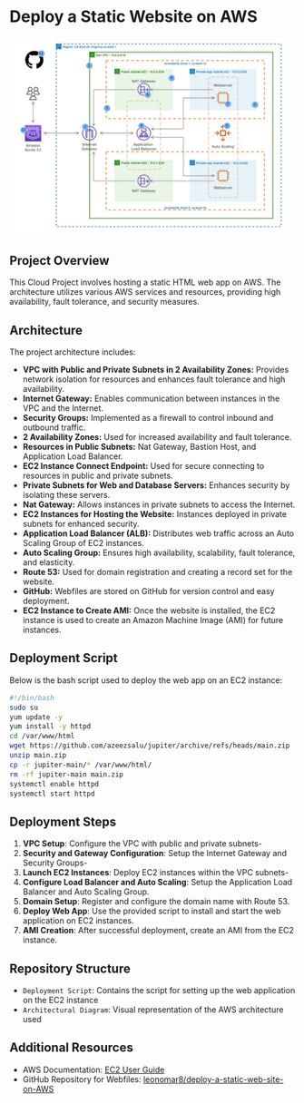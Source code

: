 # Deploy a Static Website on AWS


![Alt text](Architectural-Diagram.png)

## Project Overview
This Cloud Project involves hosting a static HTML web app on AWS. The architecture utilizes various AWS services and resources, providing high availability, fault tolerance, and security measures.

## Architecture
The project architecture includes:
- **VPC with Public and Private Subnets in 2 Availability Zones:** Provides network isolation for resources and enhances fault tolerance and high availability.
- **Internet Gateway:** Enables communication between instances in the VPC and the Internet.
- **Security Groups:** Implemented as a firewall to control inbound and outbound traffic.
- **2 Availability Zones:** Used for increased availability and fault tolerance.
- **Resources in Public Subnets:** Nat Gateway, Bastion Host, and Application Load Balancer.
- **EC2 Instance Connect Endpoint:** Used for secure connecting to resources in public and private subnets.
- **Private Subnets for Web and Database Servers:** Enhances security by isolating these servers.
- **Nat Gateway:** Allows instances in private subnets to access the Internet.
- **EC2 Instances for Hosting the Website:** Instances deployed in private subnets for enhanced security.
- **Application Load Balancer (ALB):** Distributes web traffic across an Auto Scaling Group of EC2 instances.
- **Auto Scaling Group:** Ensures high availability, scalability, fault tolerance, and elasticity.
- **Route 53:** Used for domain registration and creating a record set for the website.
- **GitHub:** Webfiles are stored on GitHub for version control and easy deployment.
- **EC2 Instance to Create AMI:** Once the website is installed, the EC2 instance is used to create an Amazon Machine Image (AMI) for future instances.

## Deployment Script
Below is the bash script used to deploy the web app on an EC2 instance:

```bash
#!/bin/bash
sudo su
yum update -y
yum install -y httpd
cd /var/www/html
wget https://github.com/azeezsalu/jupiter/archive/refs/heads/main.zip
unzip main.zip
cp -r jupiter-main/* /var/www/html/
rm -rf jupiter-main main.zip
systemctl enable httpd 
systemctl start httpd
```

## Deployment Steps
1. **VPC Setup**: Configure the VPC with public and private subnets-
2. **Security and Gateway Configuration**: Setup the Internet Gateway and Security Groups-
3. **Launch EC2 Instances**: Deploy EC2 instances within the VPC subnets-
4. **Configure Load Balancer and Auto Scaling**: Setup the Application Load Balancer and Auto Scaling Group.
5. **Domain Setup**: Register and configure the domain name with Route 53.
6. **Deploy Web App**: Use the provided script to install and start the web application on EC2 instances.
7. **AMI Creation**: After successful deployment, create an AMI from the EC2 instance.

## Repository Structure
- `Deployment Script`: Contains the script for setting up the web application on the EC2 instance
- `Architectural Diagram`: Visual representation of the AWS architecture used

## Additional Resources
- AWS Documentation: [EC2 User Guide](https://docs.aws.amazon.com/ec2/index.html)
- GitHub Repository for Webfiles: [leonomar8/deploy-a-static-web-site-on-AWS](https://github.com/leonomar8/Deploy-a-Static-Website-on-AWS)
